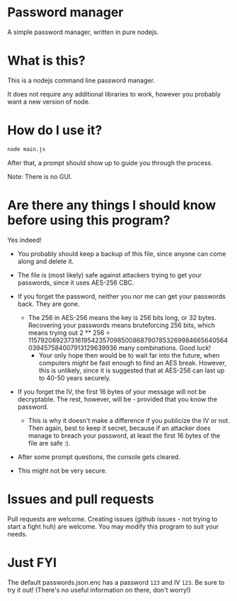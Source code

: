 # Password manager

A simple password manager, written in pure nodejs.

# What is this?

This is a nodejs command line password manager.

It does not require any additional libraries to work, however you probably want a new version of node.

# How do I use it?

```bash
node main.js
```

After that, a prompt should show up to guide you through the process.

Note: There is no GUI.

# Are there any things I should know before using this program?

Yes indeed!

* You probably should keep a backup of this file, since anyone can come along and delete it.

* The file is (most likely) safe against attackers trying to get your passwords, since it uses AES-256 CBC.

* If you forget the password, neither you nor me can get your passwords back. They are gone.
    * The 256 in AES-256 means the key is 256 bits long, or 32 bytes. Recovering your passwords means bruteforcing 256 bits, which means trying out 2 ** 256 = 115792089237316195423570985008687907853269984665640564039457584007913129639936 many combinations. Good luck!
        * Your only hope then would be to wait far into the future, when computers *might* be fast enough to find an AES break. However, this is unlikely, since it is suggested that at AES-256 can last up to 40-50 years securely.

* If you forget the IV, the first 16 bytes of your message will not be decryptable. The rest, however, will be - provided that you know the password.
    * This is why it doesn't make a difference if you publicize the IV or not. Then again, best to keep it secret, because if an attacker does manage to breach your password, at least the first 16 bytes of the file are safe :).

* After some prompt questions, the console gets cleared.

* This might not be very secure.

# Issues and pull requests

Pull requests are welcome. Creating issues (github issues - not trying to start a fight huh) are welcome. You may modify this program to suit your needs.

# Just FYI

The default passwords.json.enc has a password `123` and IV `123`. Be sure to try it out! (There's no useful information on there, don't worry!)
